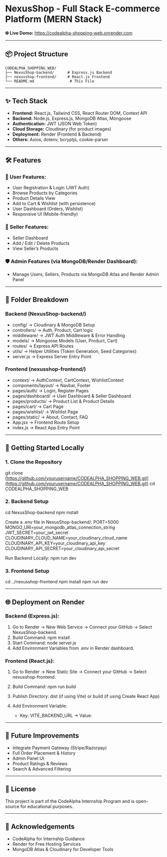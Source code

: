 # NexusShop - Full Stack E-commerce Platform (MERN Stack)

**🌐 Live Demo:**
https://codealpha-shopping-web.onrender.com

---

## 📦 Project Structure

```
CODEALPHA_SHOPPING_WEB/
├── NexusShop-backend/      # Express.js Backend
├── nexusshop-frontend/     # React.js Frontend
└── README.md                # This File
```

---

## ✨ Tech Stack

- **Frontend:** React.js, Tailwind CSS, React Router DOM, Context API
- **Backend:** Node.js, Express.js, MongoDB Atlas, Mongoose
- **Authentication:** JWT (JSON Web Token)
- **Cloud Storage:** Cloudinary (for product images)
- **Deployment:** Render (Frontend & Backend)
- **Others:** Axios, dotenv, bcryptjs, cookie-parser

---

## 🛠️ Features

### 👤 User Features:

- User Registration & Login (JWT Auth)
- Browse Products by Categories
- Product Details View
- Add to Cart & Wishlist (with persistence)
- User Dashboard (Orders, Wishlist)
- Responsive UI (Mobile-friendly)

### 🛒 Seller Features:

- Seller Dashboard
- Add / Edit / Delete Products
- View Seller’s Products

### 🛡️ Admin Features (via MongoDB/Render Dashboard):

- Manage Users, Sellers, Products via MongoDB Atlas and Render Admin Panel

---

## 📁 Folder Breakdown

### Backend (NexusShop-backend/)

- config/ → Cloudinary & MongoDB Setup
- controllers/ → Auth, Product, Cart logic
- middleware/ → JWT Auth Middleware & Error Handling
- models/ → Mongoose Models (User, Product, Cart)
- routes/ → Express API Routes
- utils/ → Helper Utilities (Token Generation, Seed Categories)
- server.js → Express Server Entry Point

### Frontend (nexusshop-frontend/)

- context/ → AuthContext, CartContext, WishlistContext
- components/layout/ → Navbar, Footer
- pages/auth/ → Login, Register Pages
- pages/dashboard/ → User Dashboard & Seller Dashboard
- pages/products/ → Product List & Product Details
- pages/cart/ → Cart Page
- pages/wishlist/ → Wishlist Page
- pages/static/ → About, Contact, FAQ
- App.jsx → Frontend Route Setup
- index.js → React App Entry Point

---

## 🚀 Getting Started Locally

### 1. Clone the Repository

git clone [https://github.com/yourusername/CODEALPHA_SHOPPING_WEB.git](https://github.com/yourusername/CODEALPHA_SHOPPING_WEB.git)
cd CODEALPHA_SHOPPING_WEB

### 2. Backend Setup

cd NexusShop-backend
npm install

Create a .env file in NexusShop-backend/:
PORT=5000
MONGO_URI=your_mongodb_atlas_connection_string
JWT_SECRET=your_jwt_secret
CLOUDINARY_CLOUD_NAME=your_cloudinary_cloud_name
CLOUDINARY_API_KEY=your_cloudinary_api_key
CLOUDINARY_API_SECRET=your_cloudinary_api_secret

Run Backend Locally:
npm run dev

### 3. Frontend Setup

cd ../nexusshop-frontend
npm install
npm run dev

---

## 🌐 Deployment on Render

### Backend (Express.js):

1. Go to Render → New Web Service → Connect your GitHub → Select NexusShop-backend.
2. Build Command: npm install
3. Start Command: node server.js
4. Add Environment Variables from .env in Render dashboard.

### Frontend (React.js):

1. Go to Render → New Static Site → Connect your GitHub → Select nexusshop-frontend.
2. Build Command: npm run build
3. Publish Directory: dist (if using Vite) or build (if using Create React App)
4. Add Environment Variable:

   - Key: VITE_BACKEND_URL → Value: <Your Backend Render URL>

---

## 📄 Future Improvements

- Integrate Payment Gateway (Stripe/Razorpay)
- Full Order Placement & History
- Admin Panel UI
- Product Ratings & Reviews
- Search & Advanced Filtering

---

## 📝 License

This project is part of the CodeAlpha Internship Program and is open-source for educational purposes.

---

## 🤝 Acknowledgements

- CodeAlpha for Internship Guidance
- Render for Free Hosting Services
- MongoDB Atlas & Cloudinary for Developer Tools
